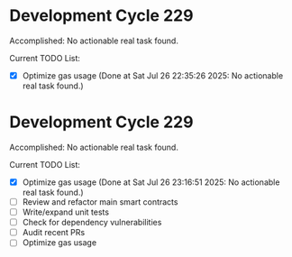 # Development Cycle 229

Accomplished: No actionable real task found.

Current TODO List:

- [x] Optimize gas usage  (Done at Sat Jul 26 22:35:26 2025: No actionable real task found.)

# Development Cycle 229

Accomplished: No actionable real task found.

Current TODO List:

- [x] Optimize gas usage  (Done at Sat Jul 26 23:16:51 2025: No actionable real task found.)
- [ ] Review and refactor main smart contracts
- [ ] Write/expand unit tests
- [ ] Check for dependency vulnerabilities
- [ ] Audit recent PRs
- [ ] Optimize gas usage